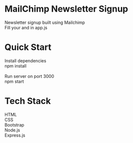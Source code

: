 # MailChimp Newsletter Signup
Newsletter signup built using Mailchimp <br/> 
Fill your <API-key> and <list-id> in app.js <br/>
  
# Quick Start 
Install dependencies<br/>
npm install <br/><br/>
Run server on port 3000 <br/>
npm start <br/>

# Tech Stack 
HTML <br/>
CSS <br/>
Bootstrap <br/>
Node.js <br/>
Express.js <br/>

